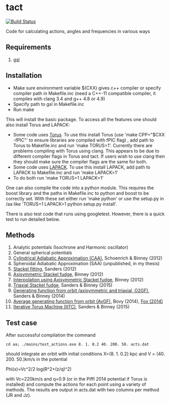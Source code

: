 # tact

[![Build Status](https://travis-ci.org/jls713/tact.svg?branch=master)](https://travis-ci.org/jls713/tact)

Code for calculating actions, angles and frequencies in various ways

## Requirements

1. [gsl](http://www.gnu.org/software/gsl/)

## Installation

* Make sure environment variable $(CXX) gives c++ compiler or specify compiler path in Makefile.inc (need a C++-11 compatible compiler, it compiles with clang 3.4 and g++ 4.8 or 4.9)
* Specify path to gsl in Makefile.inc
* Run make

This will install the basic package. To access all the features one should also install Torus and LAPACK:

* Some code uses [Torus](https://github.com/PaulMcMillan-Astro/Torus). To use this install Torus (use 'make CPP="$CXX -fPIC"' to ensure libraries are compiled with fPIC flag) , add path to Torus to Makefile.inc and run 'make TORUS=1'. Currently there are problems compiling with Torus using clang. This appears to be due to different compiler flags in Torus and tact. If users wish to use clang then they should make sure the compiler flags are the same for both.
* Some code uses [LAPACK](http://www.netlib.org/lapack/). To use this install LAPACK, add path to LAPACK to Makefile.inc and run 'make LAPACK=1'
* To do both run 'make TORUS=1 LAPACK=1'

One can also compile the code into a python module. This requires the boost library and the paths in Makefile.inc to python and boost to be correctly set. With these set either run 'make python' or use the setup.py in /aa like 'TORUS=1 LAPACK=1 python setup.py install'.

There is also test code that runs using googletest. However, there is a quick test to run detailed below.

## Methods

1. Analytic potentials (Isochrone and Harmonic oscillator)
2. General spherical potentials
3. [Cylindrical Adiabatic Approximation (CAA)](http://arxiv.org/abs/1109.4417), Schoenrich & Binney (2012)
4. Spheroidal Adiabatic Approximation (SAA) (unpublished, in my thesis)
5. [Stackel fitting](http://arxiv.org/abs/1208.2813), Sanders (2012)
6. [Axisymmetric Stackel fudge](http://arxiv.org/abs/1207.4910), Binney (2012)
7. [Interpolation using Axisymmetric Stackel fudge](http://arxiv.org/abs/1207.4910), Binney (2012)
8. [Triaxial Stackel fudge](http://arxiv.org/abs/1412.2093), Sanders & Binney (2015)
9. [Generating function from orbit (axisymmetric and triaxial, O2GF)](http://arxiv.org/abs/1401.3600), Sanders & Binney (2014)
10. [Average generating function from orbit (AvGF)](http://arxiv.org/abs/1401.2985), Bovy (2014), [Fox (2014)](http://arxiv.org/abs/1407.1688)
11. [Iterative Torus Machine (ItTC)](http://arxiv.org/abs/1412.2093), Sanders & Binney (2015)


## Test case

After successful compilation the command
```
cd aa; ./mains/test_actions.exe 8. 1. 0.2 40. 200. 50. acts.dat
```
should integrate an orbit with initial conditions X=(8. 1. 0.2) kpc and V = (40. 200. 50.)km/s in the potential

Phi(x)=Vc^2/2 log(R^2+(z/q)^2)

with Vc=220km/s and q=0.9 (or in the Piffl 2014 potential if Torus is installed) and compute the actions for each point using a variety of methods. The results are output in acts.dat with two columns per method (JR and Jz).
